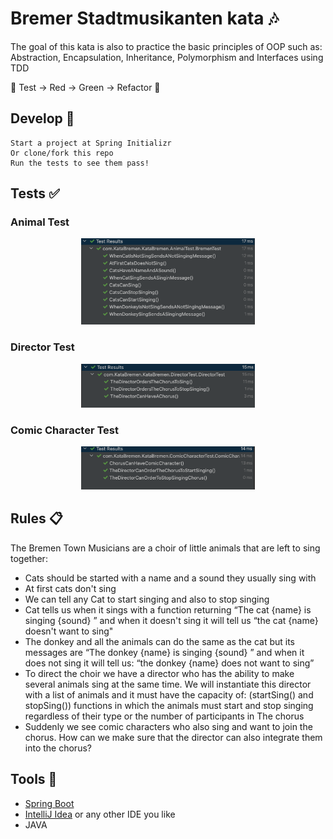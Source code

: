 # Bremer Stadtmusikanten kata 🎶

The goal of this kata is also to practice the basic principles of OOP such as: Abstraction, Encapsulation, Inheritance, Polymorphism and Interfaces using TDD 

🚥 Test → Red → Green → Refactor 🔁
## Develop 📌

```
Start a project at Spring Initializr
Or clone/fork this repo
Run the tests to see them pass!
```
## Tests ✅

### Animal Test
<p align="center">
<img src="./assets/animalTest.png" width=55%>
</p>

### Director Test

<p align="center">
<img src="./assets/directorTest.png" width=55%>
</p>

### Comic Character Test

<p align="center">
<img src="./assets/comicCharacter.png" width=55%>
</p>

## Rules 📋

The Bremen Town Musicians are a choir of little animals that are left to sing together:

- Cats should be started with a name and a sound they usually sing with
- At first cats don't sing
- We can tell any Cat to start singing and also to stop singing
- Cat tells us when it sings with a function returning “The cat {name} is singing {sound} ” and when it doesn't sing it will tell us “the cat {name} doesn't want to sing"
- The donkey and all the animals can do the same as the cat but its messages are “The donkey {name} is singing {sound} ” and when it does not sing it will tell us: “the donkey {name} does not want to sing”
- To direct the choir we have a director who has the ability to make several animals sing at the same time. We will instantiate this director with a list of animals and it must have the capacity of: (startSing() and stopSing()) functions in which the animals must start and stop singing regardless of their type or the number of participants in The chorus
- Suddenly we see comic characters who also sing and want to join the chorus. How can we make sure that the director can also integrate them into the chorus?

## Tools 🧰

- [Spring Boot](https://spring.io/projects/spring-boot)  
- [IntelliJ Idea](https://www.jetbrains.com/idea/) or any other IDE you like
- JAVA
